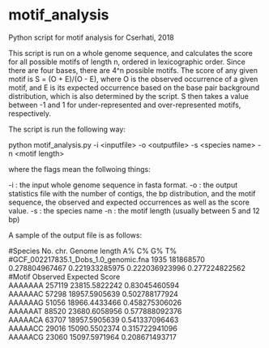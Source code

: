 # motif_analysis
Python script for motif analysis for Cserhati, 2018

This script is run on a whole genome sequence, and calculates the score for all possible motifs of length n, ordered in lexicographic order. Since there are four bases, there are 4^n possible motifs. The score of any given motif is S = (O + E)/(O - E), where O is the observed occurrence of a given motif, and E is its expected occurrence based on the base pair background distribution, which is also determined by the script. S then takes a value between -1 and 1 for under-represented and over-represented motifs, respectively.

The script is run the following way:

python motif_analysis.py -i \<inputfile\> -o \<outputfile\> -s \<species name\> -n \<motif length\>
  
where the flags mean the follwoing things:

-i : the input whole genome sequence in fasta format.
-o : the output statistics file with the number of contigs, the bp distribution, and the motif sequence, the observed and expected occurrences as well as the score value.
-s : the species name
-n : the motif length (usually between 5 and 12 bp)

A sample of the output file is as follows:

#Species        No. chr.        Genome length   A%      C%      G%      T%<br/>
#GCF_002217835.1_Dobs_1.0_genomic.fna   1935    181868570       0.278804967467  0.221933285975  0.222036923996  0.277224822562<br/>
#Motif  Observed        Expected        Score<br/>
AAAAAAA 257119  23815.5822242   0.83045460594<br/>
AAAAAAC 57298   18957.5905639   0.502788177924<br/>
AAAAAAG 51056   18966.4433466   0.458275306026<br/>
AAAAAAT 88520   23680.6058956   0.577888092376<br/>
AAAAACA 63707   18957.5905639   0.541337096463<br/>
AAAAACC 29016   15090.5502374   0.315722941096<br/>
AAAAACG 23060   15097.5971964   0.208671493717<br/>
